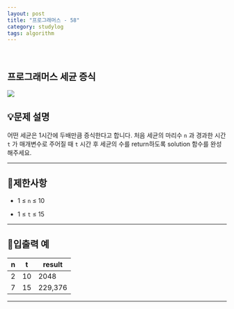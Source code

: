 ```yaml
---
layout: post
title: "프로그래머스 - 58"
category: studylog
tags: algorithm
---
```


<br>

## 프로그래머스 세균 증식


![](https://velog.velcdn.com/images/dlsdud9098/post/e1464da6-734f-4172-a5d3-8df73b71a328/image.png)
## 💡문제 설명
어떤 세균은 1시간에 두배만큼 증식한다고 합니다. 처음 세균의 마리수 ```n```
과 경과한 시간 ```t```
가 매개변수로 주어질 때 ```t```
시간 후 세균의 수를 return하도록 solution 함수를 완성해주세요.


---




## 🚫제한사항


* 1 ≤ ```n```
 ≤ 10




* 1 ≤ ```t```
 ≤ 15




---




## 🔢입출력 예




<table><thead><tr><th>n</th><th>t</th><th>result</th></tr></thead><tbody><tr><td>2</td><td>10</td><td>2048</td></tr><tr><td>7</td><td>15</td><td>229,376</td></tr></tbody>
</table>


---


